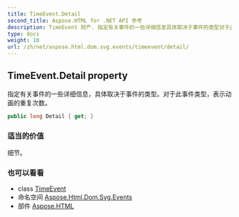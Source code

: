 ```yaml
---
title: TimeEvent.Detail
second_title: Aspose.HTML for .NET API 参考
description: TimeEvent 财产. 指定有关事件的一些详细信息具体取决于事件的类型对于此事件类型表示动画的重复次数
type: docs
weight: 10
url: /zh/net/aspose.html.dom.svg.events/timeevent/detail/
---
```

## TimeEvent.Detail property

指定有关事件的一些详细信息，具体取决于事件的类型。对于此事件类型，表示动画的重复次数。

```csharp
public long Detail { get; }
```

### 适当的价值

细节。

### 也可以看看

* class [TimeEvent](../)
* 命名空间 [Aspose.Html.Dom.Svg.Events](../../timeevent/)
* 部件 [Aspose.HTML](../../../)


